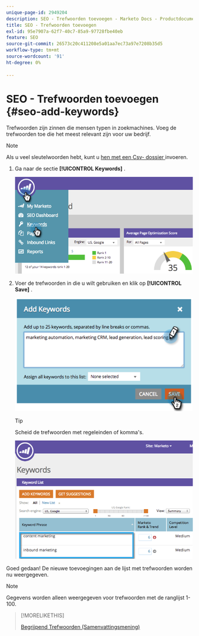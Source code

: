 ```yaml
---
unique-page-id: 2949204
description: SEO - Trefwoorden toevoegen - Marketo Docs - Productdocumentatie
title: SEO - Trefwoorden toevoegen
exl-id: 95e7907a-62f7-40c7-85a9-97728fbe40eb
feature: SEO
source-git-commit: 26573c20c411208e5a01aa7ec73a97e7208b35d5
workflow-type: tm+mt
source-wordcount: '91'
ht-degree: 0%

---
```


# SEO - Trefwoorden toevoegen {#seo-add-keywords}

Trefwoorden zijn zinnen die mensen typen in zoekmachines. Voeg de trefwoorden toe die het meest relevant zijn voor uw bedrijf.

>[!NOTE]
>
>Als u veel sleutelwoorden hebt, kunt u [ hen met een Csv- dossier ](/help/marketo/product-docs/additional-apps/seo/keywords/seo-importing-keywords-with-a-csv.md) invoeren.

1. Ga naar de sectie **[!UICONTROL Keywords]** .

   ![](assets/image2014-9-18-11-3a28-3a39.png)

1. Voer de trefwoorden in die u wilt gebruiken en klik op **[!UICONTROL Save]** .

   ![](assets/image2014-9-18-11-3a28-3a51.png)

   >[!TIP]
   >
   >Scheid de trefwoorden met regeleinden of komma&#39;s.

   ![](assets/image2014-9-18-11-3a29-3a12.png)

Goed gedaan! De nieuwe toevoegingen aan de lijst met trefwoorden worden nu weergegeven.

>[!NOTE]
>
>Gegevens worden alleen weergegeven voor trefwoorden met de ranglijst 1-100.

>[!MORELIKETHIS]
>
>[ Begrijpend Trefwoorden (Samenvattingsmening) ](/help/marketo/product-docs/additional-apps/seo/keywords/seo-understanding-keywords.md)
